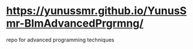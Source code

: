 # https://yunussmr.github.io/YunusSmr-BlmAdvancedPrgrmng/

repo for advanced programming techniques
